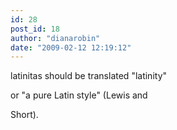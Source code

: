 ```yaml
---
id: 28
post_id: 18
author: "dianarobin"
date: "2009-02-12 12:19:12"
---
```

latinitas should be translated "latinity"


or "a pure Latin style" (Lewis and 

Short).
